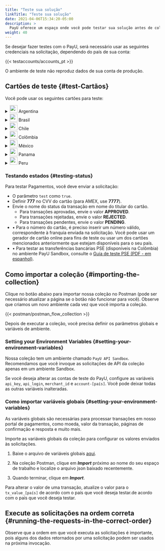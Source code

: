 ```yaml
---
title: "Teste sua solução"
linkTitle: "Teste sua solução"
date: 2021-04-06T15:34:20-05:00
description: >
  PayU oferece um espaço onde você pode testar sua solução antes de colocar no ar, onde você poderá receber pagamentos e transações reais.
weight: 40
---
```


Se desejar fazer testes com o PayU, será necessário usar as seguintes credenciais na solicitação, dependendo do país de sua conta:  

{{< testaccounts/accounts_pt >}}

O ambiente de teste não reproduz dados de sua conta de produção.

## Cartões de teste {#test-Cartãos}
Você pode usar os seguintes cartões para teste:

<details>
<summary><img src="/assets/Argentina.png" width="25px"/> Argentina</summary>

| Cartão                           | Número                              |
|----------------------------------|-------------------------------------|
| **Cartão de Crédito AMEX**       | 376414000000009                     |
| **Cartão de Crédito ARGENCARD**  | 5011050000000001                    |
| **Cartão de Crédito CABAL**      | 5896570000000008                    |
| **Cartão de Crédito CENCOSUD**   | 6034930000000005 - 5197670000000002 |
| **Cartão de Crédito DINERS**     | 36481400000006                      |
| **Cartão de Crédito MASTERCARD** | 5399090000000009                    |
| **Cartão de Crédito NARANJA**    | 5895620000000002                    |
| **Cartão de crédito SHOPPING**   | 6034880000000051                    |
| **Cartão de Crédito VISA**       | 4850110000000000 - 4036820000000001 |
| **Cartão de Débito VISA**        | 4517730000000000                    |  

</details>
<details>
<summary><img src="/assets/Brasil.png" width="25px"/> Brasil</summary>

| Cartão                           | Número                              |
|----------------------------------|-------------------------------------|
| **Cartão de Crédito AMEX**       | 376611000000000                     |
| **Cartão de Crédito DINERS**     | 36213800000009                      |
| **Cartão de Crédito ELO**        | 5067310000000002                    |
| **Cartão de Crédito HIPERCARD**  | 6062825624254001                    |
| **Cartão de Crédito MASTERCARD** | 5123740000000002                    |
| **Cartão de Crédito VISA**       | 4422120000000008 - 4984460000000008 |

</details>
<details>
<summary><img src="/assets/Chile.png" width="25px"/> Chile</summary>

| Cartão                           | Número                               |
|----------------------------------|--------------------------------------|
| **Cartão de Crédito AMEX**       | 377825000000005                      |
| **Cartão de Crédito DINERS**     | 36525200000002                       |
| **Cartão de Crédito MASTERCARD** | 5435630000000008                     |
| **Cartão de Crédito VISA**       | 4051885600446623 - 4938590000000017  |

</details>
<details>
<summary><img src="/assets/Colombia.png" width="25px"/> Colômbia</summary>

| Cartão                           | Número                                                                |
|----------------------------------|-----------------------------------------------------------------------|
| **Cartão de Crédito AMEX**       | 377813000000001 - 377847626810864 - 376402004977124 - 376414000000009 |
| **Cartão de Crédito CODENSA**    | 5907120000000009                                                      |
| **Cartão de Crédito CRM**        | 5282096712463427                                                      |
| **Cartão de Crédito DAVIVIENDA** | 5247081012761500                                                      |
| **Cartão de Crédito DINERS**     | 36032400000007 - 36032404150519 - 36032440201896                      |
| **Cartão de Crédito MASTERCARD** | 5471300000000003 - 5120697176068275                                   |
| **Cartão de Crédito NEQUI**      | 4093551018099251                                                      |
| **Cartão de Crédito VISA**       | 4097440000000004 - 4037997623271984 - 4111111111111111                |
| **Cartão de Débito VISA**        | 4509420000000008                                                      |

</details>
<details>
<summary><img src="/assets/Mexico.png" width="25px"/> México</summary>

| Cartão                           | Número                               |
|----------------------------------|--------------------------------------|
| **Cartão de Crédito AMEX**       | 376675000000005                      |
| **Cartão de Crédito MASTERCARD** | 5579070000000003                     |
| **Cartão de Débito MASTERCARD**  | 5256780000000007                     |
| **Cartão de Crédito VISA**       | 4268070000000002                     |
| **Cartão de Débito VISA**        | 4415490000000004                     |

</details>
<details>
<summary><img src="/assets/Panama.png" width="25px"/> Panama</summary>

| Cartão                           | Número                               |
|----------------------------------|--------------------------------------|
| **Cartão de Crédito MASTERCARD** | 5455040000000005                     |
| **Cartão de Crédito VISA**       | 4723030000000005                     |

</details>
<details>
<summary><img src="/assets/Peru.png" width="25px"/> Peru</summary>

| Cartão                           | Número                               |
|----------------------------------|--------------------------------------|
| **Cartão de Crédito AMEX**       | 377753000000009                      |
| **Cartão de Crédito DINERS**     | 36239200000000                       |
| **Cartão de Crédito MASTERCARD** | 5491610000000001                     |
| **Cartão de Débito MASTERCARD**  | 5236930000000003                     |
| **Cartão de Crédito VISA**       | 4907840000000005 - 4634010000000005  |
| **Cartão de Débito VISA**        | 4557880000000004                     |

</details>

### Testando estados {#testing-status}
Para testar Pagamentos, você deve enviar a solicitação:
* O parâmetro `test` como `true`.
* Definir **777** no CVV do cartão (para AMEX, use **7777**).
* Envie o nome do status da transação em nome do titular do cartão.
    - Para transações aprovadas, envie o valor  **APPROVED**.
    - Para transações rejeitadas, envie o valor **REJECTED**.
    - Para transações pendentes, envie o valor  **PENDING**.
* •	Para o número do cartão, é preciso inserir um número válido, correspondente à franquia enviada na solicitação. Você pode usar um gerador de cartão online para fins de teste ou usar um dos cartões mencionados anteriormente que estejam disponíveis para o seu país.
* •	Para testar as transferências bancárias PSE (disponíveis na Colômbia) no ambiente PayU Sandbox, consulte o [Guia de teste PSE (PDF - em espanhol)](/assets/pse-test-guide-v5-es.pdf).

## Como importar a coleção {#importing-the-collection}
Clique no botão abaixo para importar nossa coleção no Postman (pode ser necessário atualizar a página se o botão não funcionar para você). Observe que criamos um novo ambiente cada vez que você importa a coleção.

{{< postman/postman_flow_collection >}}
<br>

Depois de executar a coleção, você precisa definir os parâmetros globais e variáveis de ambiente.

### Setting your Environment Variables {#setting-your-environment-variables}
Nossa coleção tem um ambiente chamado `PayU API Sandbox`. Recomendamos que você invoque as solicitações de API da coleção apenas em um ambiente Sandbox.

Se você deseja alterar as contas de teste do PayU, configure as variáveis `api_key`, `api_login`, `merchant_id` e `account-[país]`. Você pode deixar todas as outras variáveis inalteradas.

### Como importar variáveis globais {#setting-your-environment-variables}
As variáveis globais são necessárias para processar transações em nosso portal de pagamentos, como moeda, valor da transação, páginas de confirmação e resposta e muito mais.

Importe as variáveis globais da coleção para configurar os valores enviados às solicitações. 

1. Baixe o arquivo de variáveis globais <a href="/assets/globals/PayU%20Latam.postman_globals.json" download>aqui</a>.

2. Na coleção Postman, clique em _**Import**_ próximo ao nome do seu espaço de trabalho e localize o arquivo json baixado recentemente.

3. Quando terminar, clique em  _**Import**_.

Para alterar o valor de uma transação, atualize o valor para o  `tx_value_[país]` de acordo com o país que você deseja testar.de acordo com o país que você deseja testar.

## Execute as solicitações na ordem correta {#running-the-requests-in-the-correct-order}
Observe que a ordem em que você executa as solicitações é importante, pois alguns dos dados retornados por uma solicitação podem ser usados na próxima invocação.